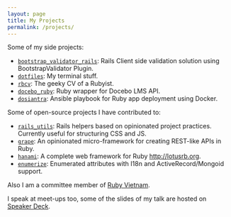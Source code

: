 ```yaml
---
layout: page
title: My Projects
permalink: /projects/
---
```


Some of my side projects:

* [`bootstrap_validator_rails`](https://github.com/huynhquancam/bootstrap_validator_rails): Rails Client side validation solution using BootstrapValidator Plugin.
* [`dotfiles`](https://github.com/huynhquancam/dotfiles): My terminal stuff.
* [`rbcv`](https://github.com/huynhquancam/rbcv): The geeky CV of a Rubyist.
* [`docebo_ruby`](https://github.com/huynhquancam/docebo_ruby): Ruby wrapper for Docebo LMS API.
* [`dosiantra`](https://github.com/huynhquancam/dosiantra): Ansible playbook for Ruby app deployment using Docker.

Some of open-source projects I have contributed to:

* [`rails_utils`](https://github.com/winston/rails_utils): Rails helpers based on opinionated project practices. Currently useful for structuring CSS and JS.
* [`grape`](https://github.com/ruby-grape/grape): An opinionated micro-framework for creating REST-like APIs in Ruby.
* [`hanami`](https://github.com/lotus/lotus): A complete web framework for Ruby http://lotusrb.org.
* [`enumerize`](https://github.com/brainspec/enumerize): Enumerated attributes with I18n and ActiveRecord/Mongoid support.

Also I am a committee member of [Ruby Vietnam](http://ruby.org.vn).

I speak at meet-ups too, some of the slides of my talk are hosted on [Speaker Deck](https://speakerdeck.com/hqc).
